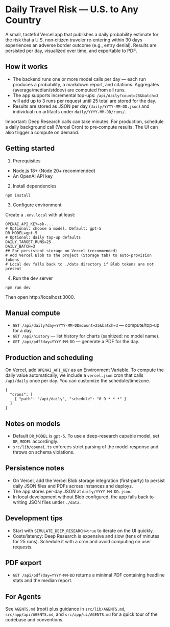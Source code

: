 Daily Travel Risk — U.S. to Any Country
=======================================

A small, tasteful Vercel app that publishes a daily probability estimate for the risk that a U.S. non‑citizen traveler re‑entering within 30 days experiences an adverse border outcome (e.g., entry denial). Results are persisted per day, visualized over time, and exportable to PDF.

How it works
------------

- The backend runs one or more model calls per day — each run produces a probability, a markdown report, and citations. Aggregates (average/median/stddev) are computed from all runs.
- The app supports incremental top-ups: `/api/daily?count=25&batch=3` will add up to 3 runs per request until 25 total are stored for the day.
- Results are stored as JSON per day (`daily/YYYY-MM-DD.json`) and individual run artifacts under `daily/YYYY-MM-DD/runs/`.

Important: Deep Research calls can take minutes. For production, schedule a daily background call (Vercel Cron) to pre‑compute results. The UI can also trigger a compute on demand.

Getting started
---------------

1) Prerequisites

- Node.js 18+ (Node 20+ recommended)
- An OpenAI API key

2) Install dependencies

```
npm install
```

3) Configure environment

Create a `.env.local` with at least:

```
OPENAI_API_KEY=sk-...
# Optional: choose a model. Default: gpt-5
DR_MODEL=gpt-5
# Optional: daily top-up defaults
DAILY_TARGET_RUNS=25
DAILY_BATCH=3
## For persistent storage on Vercel (recommended)
# Add Vercel Blob to the project (Storage tab) to auto-provision tokens
# Local dev falls back to ./data directory if Blob tokens are not present
```

4) Run the dev server

```
npm run dev
```

Then open http://localhost:3000.

Manual compute
--------------

- `GET /api/daily?day=YYYY-MM-DD&count=25&batch=3` — compute/top-up for a day.
- `GET /api/history` — list history for charts (sanitized: no model name).
- `GET /api/pdf?day=YYYY-MM-DD` — generate a PDF for the day.

Production and scheduling
-------------------------

On Vercel, add `OPENAI_API_KEY` as an Environment Variable. To compute the daily value automatically, we include a `vercel.json` cron that calls `/api/daily` once per day. You can customize the schedule/timezone.

```
{
  "crons": [
    { "path": "/api/daily", "schedule": "0 9 * * *" }
  ]
}
```

Notes on models
---------------

- Default `DR_MODEL` is `gpt-5`. To use a deep-research capable model, set `DR_MODEL` accordingly.
- `src/lib/openai.ts` enforces strict parsing of the model response and throws on schema violations.

Persistence notes
-----------------

- On Vercel, add the Vercel Blob storage integration (first‑party) to persist daily JSON files and PDFs across instances and deploys.
- The app stores per‑day JSON at `daily/YYYY-MM-DD.json`.
- In local development without Blob configured, the app falls back to writing JSON files under `./data`.

Development tips
----------------

- Start with `SIMULATE_DEEP_RESEARCH=true` to iterate on the UI quickly.
- Costs/latency: Deep Research is expensive and slow (tens of minutes for 25 runs). Schedule it with a cron and avoid computing on user requests.

PDF export
----------

- `GET /api/pdf?day=YYYY-MM-DD` returns a minimal PDF containing headline stats and the median report.

For Agents
----------

See `AGENTS.md` (root) plus guidance in `src/lib/AGENTS.md`, `src/app/api/AGENTS.md`, and `src/app/ui/AGENTS.md` for a quick tour of the codebase and conventions.
